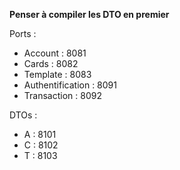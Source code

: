 **Penser à compiler les DTO en premier**

Ports :

- Account : 8081
- Cards : 8082
- Template : 8083
- Authentification : 8091
- Transaction : 8092

DTOs :  
- A : 8101
- C : 8102
- T : 8103
